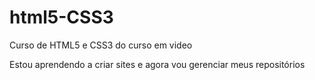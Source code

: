 # html5-CSS3

Curso de HTML5 e CSS3 do curso em video

Estou aprendendo a criar sites e agora vou gerenciar meus repositórios

<a href>
 
